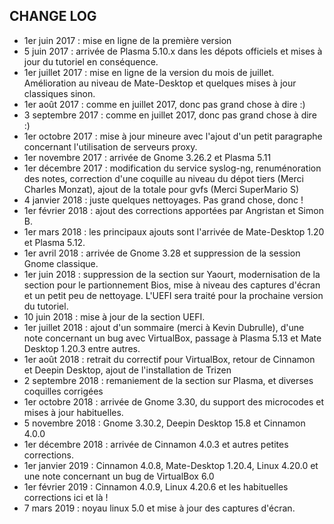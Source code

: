 ## CHANGE LOG

- 1er juin 2017 : mise en ligne de la première version
- 5 juin 2017 : arrivée de Plasma 5.10.x dans les dépots officiels et mises à jour du tutoriel en conséquence.
- 1er juillet 2017 : mise en ligne de la version du mois de juillet. Amélioration au niveau de Mate-Desktop et quelques mises à jour classiques sinon.
- 1er août 2017 : comme en juillet 2017, donc pas grand chose à dire :)
- 3 septembre 2017 : comme en juillet 2017, donc pas grand chose à dire :)
- 1er octobre 2017 : mise à jour mineure avec l'ajout d'un petit paragraphe concernant l'utilisation de serveurs proxy.
- 1er novembre 2017 : arrivée de Gnome 3.26.2 et Plasma 5.11
- 1er décembre 2017 : modification du service syslog-ng, renuménoration des notes, correction d'une coquille au niveau du dépot tiers (Merci Charles Monzat), ajout de la totale pour gvfs (Merci SuperMario S)
- 4 janvier 2018 : juste quelques nettoyages. Pas grand chose, donc !
- 1er février 2018 : ajout des corrections apportées par Angristan et Simon B.
- 1er mars 2018 : les principaux ajouts sont l'arrivée de Mate-Desktop 1.20 et Plasma 5.12.
- 1er avril 2018 : arrivée de Gnome 3.28 et suppression de la session Gnome classique.
- 1er juin 2018 : suppression de la section sur Yaourt, modernisation de la section pour le partionnement Bios, mise à niveau des captures d'écran et un petit peu de nettoyage. L'UEFI sera traité pour la prochaine version du tutoriel.
- 10 juin 2018 : mise à jour de la section UEFI.
- 1er juillet 2018 : ajout d'un sommaire (merci à Kevin Dubrulle), d'une note concernant un bug avec VirtualBox, passage à Plasma 5.13 et Mate Desktop 1.20.3 entre autres.
- 1er août 2018 : retrait du correctif pour VirtualBox, retour de Cinnamon et Deepin Desktop, ajout de l'installation de Trizen
- 2 septembre 2018 : remaniement de la section sur Plasma, et diverses coquilles corrigées
- 1er octobre 2018 : arrivée de Gnome 3.30, du support des microcodes et mises à jour habituelles.
- 5 novembre 2018 : Gnome 3.30.2, Deepin Desktop 15.8 et Cinnamon 4.0.0 
- 1er décembre 2018 : arrivée de Cinnamon 4.0.3 et autres petites corrections.
- 1er janvier 2019 : Cinnamon 4.0.8, Mate-Desktop 1.20.4, Linux 4.20.0 et une note concernant un bug de VirtualBox 6.0
- 1er février 2019 : Cinnamon 4.0.9, Linux 4.20.6 et les habituelles corrections ici et là !
- 7 mars 2019 : noyau linux 5.0 et mise à jour des captures d'écran.
